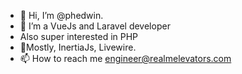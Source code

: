 - 👋 Hi, I’m @phedwin.
- 👀 I’m a VueJs and Laravel developer
- Also super interested in PHP
- 🎉Mostly, InertiaJs, Livewire.
- 📫 How to reach me engineer@realmelevators.com

<!---

will start working on PHP ptojects
phedwin/phedwin is a ✨ special ✨ repository because its `README.md` (this file) appears on your GitHub profile.
You can click the Preview link to take a look at your change
provide note 
just random thoughts that cross my mind.
I will update this md Daily just to keep my guthub streaks
--->
